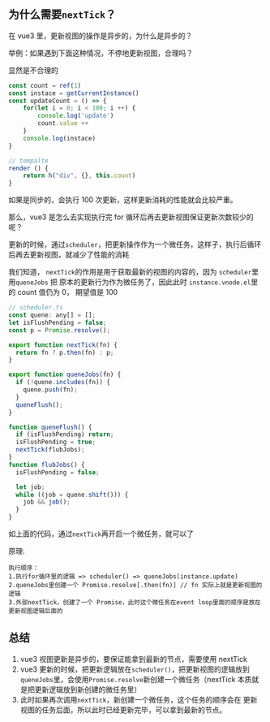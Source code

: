 ## 为什么需要`nextTick`？

在 vue3 里，更新视图的操作是异步的，为什么是异步的？

举例：如果遇到下面这种情况，不停地更新视图，合理吗？

显然是不合理的

```js
const count = ref(1)
const instace = getCurrentInstance()
const updateCount = () => {
    for(let i = 0; i < 100; i ++) {
        console.log('update')
        count.value ++
    }
    console.log(instace)
}

// tempalte
render () {
    return h("div", {}, this.count)
}

```

如果是同步的，会执行 100 次更新，这样更新消耗的性能就会比较严重。

那么，vue3 是怎么去实现执行完 for 循环后再去更新视图保证更新次数较少的呢？

更新的时候，通过`scheduler`，把更新操作作为一个微任务，这样子，执行后循环后再去更新视图，就减少了性能的消耗

我们知道， `nextTick`的作用是用于获取最新的视图的内容的，因为 `scheduler`里 用`queneJobs` 把 原本的更新行为作为微任务了，因此此时 `instance.vnode.el`里的 count 值仍为 0， 期望值是 100

```js
// scheduler.ts
const quene: any[] = [];
let isFlushPending = false;
const p = Promise.resolve();

export function nextTick(fn) {
  return fn ? p.then(fn) : p;
}

export function queneJobs(fn) {
  if (!quene.includes(fn)) {
    quene.push(fn);
  }
  queneFlush();
}

function queneFlush() {
  if (isFlushPending) return;
  isFlushPending = true;
  nextTick(flubJobs);
}
function flubJobs() {
  isFlushPending = false;

  let job;
  while ((job = quene.shift())) {
    job && job();
  }
}
```

如上面的代码，通过`nextTick`再开启一个微任务，就可以了

原理:

```
执行顺序：
1.执行for循环里的逻辑 => scheduler() => queneJobs(instance.update)
2.queneJobs里创建一个 Promise.resolve[.then(fn)] // fn 实际上就是更新视图的逻辑
3.外部nextTick，创建了一个 Promise，此时这个微任务在event loop里面的顺序是放在 更新视图逻辑后面的
```

## 总结

1. vue3 视图更新是异步的，要保证能拿到最新的节点，需要使用 nextTick
2. vue3 更新的时候，把更新逻辑放在`scheduler()`，把更新视图的逻辑放到`queneJobs`里，会使用`Promise.resolve`新创建一个微任务（nextTick 本质就是把更新逻辑放到新创建的微任务里）
3. 此时如果再次调用`nextTick`，新创建一个微任务，这个任务的顺序会在 更新视图的任务后面，所以此时已经更新完毕，可以拿到最新的节点。

